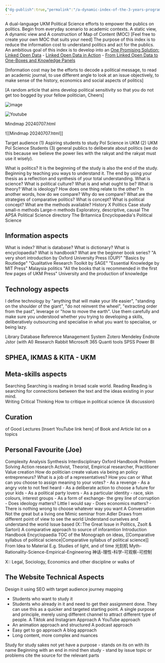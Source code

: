 ```yaml
---
{"dg-publish":true,"permalink":"/a-dynamic-index-of-the-3-years-programme/"}
---
```


A dual-language UKM Political Science efforts to empower the publics on politics.
Begin from everyday scenario to academic contexts.
A static view, A dynamic view and A construction of Map of Content (MOC) [Feel free to create your own MOC that suits your need]
The purpose of this index is to reduce the information cost to understand politics and act for the publics.
An ambitious goal of this index is to develop into an [One Promising Solution: Linked Open Data](zotero://open-pdf/0_L4Q8KQCE/17)
    - [Linked Open Data in Action](zotero://open-pdf/0_L4Q8KQCE/18)
    - [From Linked Open Data to One-Boxes and Knowledge Panels](zotero://open-pdf/0_L4Q8KQCE/19)

[Information cost may be the efforts to decode a political message, to read an academic journal, to use different angle to look at an issue objectively, to make sense of the history, economics and social aspects of politics]

[A random article that aims develop political sensitivity so that you do not get too bogged by your fellow politician, Cheers]

![image](https://imageonline.co/image.jpg)

![Youtube](https://www.youtube.com/watch?v=2TP_auH7lV0)

Mindmap 20240707.html

![[Mindmap 20240707.html]]

Target audience (1) Aspiring students to study Pol Science in UKM (2) UKM Pol Science Students (3) general publics to deliberate about politics (we do this because we believe the power lies with the rakyat and the rakyat must use it wisely).

What is politics? 
	It is the beginning of the study is also the end of the study. Beginning by teaching you ways to understand it. The end by using your thesis as a reflection and synthesis of your total understanding. 
What is science?
What is political culture? 
What is and what ought to be?
What is theory?
What is ideology? 
How does one thing relate to the other? In another words, how do we compare?
Why do we compare? 
What are the strategies of comparative politics?
What is concept? What is political concept?
What are the methods available? 
History X Politics
Case study small-n methods
Large-n methods
Exploratory, descriptive, causal
The APSA Political Science directory
The Britannica Encyclopaedia's Political Science

## Information aspects
What is index?
What is database?
What is dictionary?
What is encyclopaedia?
What is handbook?
What are the beginner book series?
	"A very short introduction by Oxford University Press (OUP)"
	"Basics by Routledge"
	"Qualitative Research Toolkit by SAGE"
	"Essential Knowledge by MIT Press"
Malaysia politics
	"All the books that is recommended in the first few pages of UKM Press"
University and the production of knowledge

## Technology aspects
I define technology by "anything that will make your life easier", "standing on the shoulder of the giant", "do not reinvent the wheel", "extracting order from the past", leverage or "how to move the earth". Use them carefully and make sure you understood whether you trying to developing a skills, deliberatively outsourcing and specialise in what you want to specialise, or being lazy.

Library
Database
Reference Management System
	Zotero
	Mendeley
	Endnote
Jstor (with AI)
Research Rabbit
Microsoft 365
Quanti tools
	SPSS
	Power BI

## SPHEA, IKMAS & KITA - UKM

## Meta-skills aspects
Searching
	Searching is reading in broad scale world.
Reading
	Reading is searching for connections between the text and the ideas existing in your mind.	
Writing
Critical Thinking
	How to critique in political science (A discussion)
## Curation
of Good Lectures
	[Insert YouTube link here]
of Book and Article list on a topics

## Personal Favourite (Joe)
Complexity
	Analysis
	Synthesis
Interdisciplinary
	Oxford Handbook
	Problem Solving
Action research
	Activist, Theorist, Empirical researcher, Practitioner
Value creation
	How do politician create values via being an policy entrepreneurs?
	What is a job of a representatives? 
	How you can or What can you choose to assign meaning to your votes?
		- As a revenge
		- As a angry vote to not feel heard
		- As a deliberate action to choose a future for your kids
		- As a political party lovers
		- As a particular identity - race, skin colours, interest groups
		- As a form of exchange- the grey line of corruption 
		- Does ideology matters? Little I would say
		- Does economics matters? 
		- There is nothing wrong to choose whatever way you want
A Conversation
	Not the great but a living one
	Mimic seminar from Adler
	Draws from different point of view to see the world 
	Understand ourselves and understand the world
	Issue based (X::The Great Issue in Politics, Zsolt & Sartori)
A comparative approach to source of inforamtion
	Introduction
	Handbook
	Encyclopaedia
	TOC of the Monograph on ideas,
[[Comparative syllabus of political science\|Comparative syllabus of political science]]
From Idea to Material
	E.g. Studies of light, and of time 光刻机
	Myth-Rationality-Science-Empirical-Engineering
	神话-理性-科学-可观察-可控制



X:: Legal, Sociology, Economics and other discipline or walks of 
## The Website Technical Aspects
Design it using SEO with target audience journey mapping
- Students who want to study it
- Students who already in it and need to get their assignment done. They can use this as a quicker and targeted starting point. 
A single purpose and principle, merely using different channel to attract different type of people.
A Tiktok and Instagram Approach
A YouTube approach
- An animation approach and structured
A podcast approach
- Easy get to go approach
A blog approach
- Long content, more complex and nuances

Study for study sakes not yet have a purpose - stands on its on with its name
Beginning with an end in mind then study - stand by issue topic or problems cite the source for the relevant parts